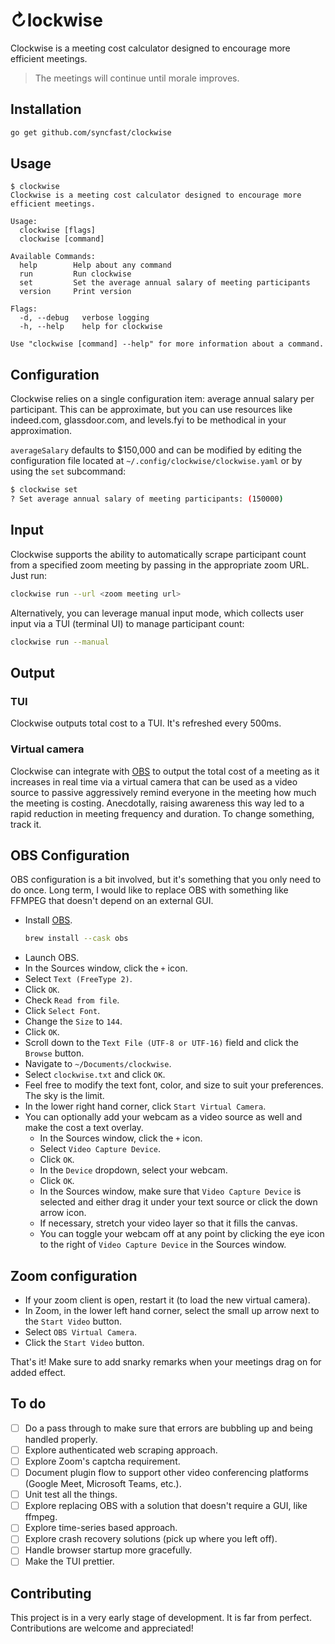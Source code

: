 # &orarr;lockwise

Clockwise is a meeting cost calculator designed to encourage more efficient
meetings. 

> The meetings will continue until morale improves.

## Installation
```bash
go get github.com/syncfast/clockwise
```

## Usage
```
$ clockwise
Clockwise is a meeting cost calculator designed to encourage more efficient meetings.

Usage:
  clockwise [flags]
  clockwise [command]

Available Commands:
  help        Help about any command
  run         Run clockwise
  set         Set the average annual salary of meeting participants
  version     Print version

Flags:
  -d, --debug   verbose logging
  -h, --help    help for clockwise

Use "clockwise [command] --help" for more information about a command.
```

## Configuration
Clockwise relies on a single configuration item: average annual salary per
participant. This can be approximate, but you can use resources like indeed.com,
glassdoor.com, and levels.fyi to be methodical in your approximation.

`averageSalary` defaults to $150,000 and can be modified by editing the
configuration file located at `~/.config/clockwise/clockwise.yaml` or by using
the `set` subcommand:

```bash
$ clockwise set
? Set average annual salary of meeting participants: (150000) 
```

## Input
Clockwise supports the ability to automatically scrape participant count from a
specified zoom meeting by passing in the appropriate zoom URL. Just run:
```bash
clockwise run --url <zoom meeting url>
```

Alternatively, you can leverage manual input mode, which collects user input via
a TUI (terminal UI) to manage participant count:
```bash
clockwise run --manual
```

## Output
### TUI
Clockwise outputs total cost to a TUI. It's refreshed every 500ms.

### Virtual camera
Clockwise can integrate with [OBS](https://obsproject.com/) to output the total
cost of a meeting as it increases in real time via a virtual camera that can be
used as a video source to passive aggressively remind everyone in the meeting
how much the meeting is costing. Anecdotally, raising awareness this way led to
a rapid reduction in meeting frequency and duration. To change something, track
it. 

## OBS Configuration
OBS configuration is a bit involved, but it's something that you only need to do
once. Long term, I would like to replace OBS with something like FFMPEG that
doesn't depend on an external GUI.

- Install [OBS](https://obsproject.com/).
    ```bash
    brew install --cask obs
    ```
- Launch OBS.
- In the Sources window, click the `+` icon. 
- Select `Text (FreeType 2)`.
- Click `OK`.
- Check `Read from file`.
- Click `Select Font`.
- Change the `Size` to `144`.
- Click `OK`.
- Scroll down to the `Text File (UTF-8 or UTF-16)` field and click the `Browse`
  button.
- Navigate to `~/Documents/clockwise`.
- Select `clockwise.txt` and click `OK`. 
- Feel free to modify the text font, color, and size to suit your preferences.
  The sky is the limit.
- In the lower right hand corner, click `Start Virtual Camera`. 
- You can optionally add your webcam as a video source as well and make the
  cost a text overlay.
  - In the Sources window, click the `+` icon.
  - Select `Video Capture Device`.
  - Click `OK`.
  - In the `Device` dropdown, select your webcam. 
  - Click `OK`.
  - In the Sources window, make sure that `Video Capture Device` is selected and
    either drag it under your text source or click the down arrow icon.
  - If necessary, stretch your video layer so that it fills the canvas.
  - You can toggle your webcam off at any point by clicking the eye icon to the
    right of `Video Capture Device` in the Sources window.

## Zoom configuration
- If your zoom client is open, restart it (to load the new virtual camera).
- In Zoom, in the lower left hand corner, select the small up arrow next to the
  `Start Video` button.
- Select `OBS Virtual Camera`.
- Click the `Start Video` button. 

That's it! Make sure to add snarky remarks when your meetings drag on for added
effect.

## To do
- [ ] Do a pass through to make sure that errors are bubbling up and being handled properly.
- [ ] Explore authenticated web scraping approach.
- [ ] Explore Zoom's captcha requirement.
- [ ] Document plugin flow to support other video conferencing platforms (Google
  Meet, Microsoft Teams, etc.).
- [ ] Unit test all the things.
- [ ] Explore replacing OBS with a solution that doesn't require a GUI, like
  ffmpeg. 
- [ ] Explore time-series based approach.
- [ ] Explore crash recovery solutions (pick up where you left off). 
- [ ] Handle browser startup more gracefully. 
- [ ] Make the TUI prettier.

## Contributing
This project is in a very early stage of development. It is far from perfect.
Contributions are welcome and appreciated!